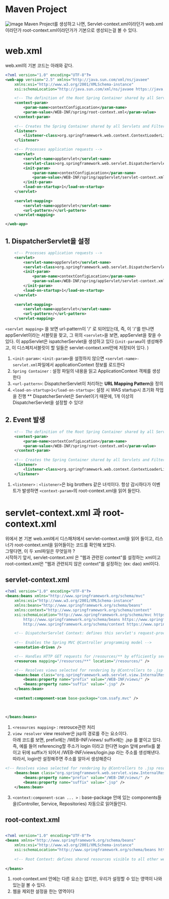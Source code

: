 # Maven Project
![image](https://user-images.githubusercontent.com/36508552/137951619-27d1f916-65fd-48b3-b6f7-984ce9b2f9c8.png)
Maven Project를 생성하고 나면, Servlet-context.xml이라던가 web.xml이라던가 root-context.xml이라던가가 기본으로 생성되는걸 볼 수 있다.

# web.xml
web.xml의 기본 코드는 아래와 같다.

``` xml
<?xml version="1.0" encoding="UTF-8"?>
<web-app version="2.5" xmlns="http://java.sun.com/xml/ns/javaee"
	xmlns:xsi="http://www.w3.org/2001/XMLSchema-instance"
	xsi:schemaLocation="http://java.sun.com/xml/ns/javaee https://java.sun.com/xml/ns/javaee/web-app_2_5.xsd">

	<!-- The definition of the Root Spring Container shared by all Servlets and Filters -->
	<context-param>
		<param-name>contextConfigLocation</param-name>
		<param-value>/WEB-INF/spring/root-context.xml</param-value>
	</context-param>
	
	<!-- Creates the Spring Container shared by all Servlets and Filters -->
	<listener>
		<listener-class>org.springframework.web.context.ContextLoaderListener</listener-class>
	</listener>

	<!-- Processes application requests -->
	<servlet>
		<servlet-name>appServlet</servlet-name>
		<servlet-class>org.springframework.web.servlet.DispatcherServlet</servlet-class>
		<init-param>
			<param-name>contextConfigLocation</param-name>
			<param-value>/WEB-INF/spring/appServlet/servlet-context.xml</param-value>
		</init-param>
		<load-on-startup>1</load-on-startup>
	</servlet>
		
	<servlet-mapping>
		<servlet-name>appServlet</servlet-name>
		<url-pattern>/</url-pattern>
	</servlet-mapping>

</web-app>

```
## 1. DispatcherServlet을 설정

```xml
	<!-- Processes application requests -->
	<servlet>
		<servlet-name>appServlet</servlet-name>
		<servlet-class>org.springframework.web.servlet.DispatcherServlet</servlet-class>
		<init-param>
			<param-name>contextConfigLocation</param-name>
			<param-value>/WEB-INF/spring/appServlet/servlet-context.xml</param-value>
		</init-param>
		<load-on-startup>1</load-on-startup>
	</servlet>
		
	<servlet-mapping>
		<servlet-name>appServlet</servlet-name>
		<url-pattern>/</url-pattern>
	</servlet-mapping>

```
`<servlet mapping>` 을 보면 url-pattern이 '/' 로 되어있는데, 즉, 이 '/'를 만나면 appServlet이라는 서블릿을 찾고, 그 위의 `<servlet>`을 보면, appServlet을 찾을 수 있다. 이 appServlet은 ispatcherServlet을 생성하고 있다 (`init-parama`이 생성해주고, 이 디스페치서블릿이 할 일들은 servlet-context.xml안에 저장되어 있다. )
1. `<init-param>`: `<init-param>`을 설정하지 않으면 `<servlet-name>-servlet.xml`파일에서 applicationContext 정보를 로드한다
2. `Spring Container` : 설정 파일의 내용을 읽고 ApplicationContext 객체를 생성한다
3. `<url-pattern>`: DispatcherServlet이 처리하는 **URL Mapping Pattern**을 정의
4. `<load-on-startup>1</load-on-startup>`: 설정 시 WAS startup시 초기화 작업을 진행
** DispatcherServlet은 Servlet이기 때문에, 1개 이상의 DispatcherServlet을 설정할 수 있다!

## 2. Event 발생
```xml
	<!-- The definition of the Root Spring Container shared by all Servlets and Filters -->
	<context-param>
		<param-name>contextConfigLocation</param-name>
		<param-value>/WEB-INF/spring/root-context.xml</param-value>
	</context-param>
	
	<!-- Creates the Spring Container shared by all Servlets and Filters -->
	<listener>
		<listener-class>org.springframework.web.context.ContextLoaderListener</listener-class>
	</listener>
```
1. `<listener>` : `<listener>`은 big brothers 같은 녀석이다. 항상 감시하다가 이벤트가 발생하면 `<context-param>`의 root-context.xml을 읽어 들인다.

# servlet-context.xml 과 root-context.xml
위에서 본 기본 web.xml에서 디스패처에서 servlet-context.xml을 읽어 들이고, 리스너가 root-context.xml을 읽어들이는 코드를 확인해 보았다.<br>
그렇다면, 이 두 xml파일은 무엇일까 ? <br>
시작하기 앞서, servlet-context.xml 은 "웹과 관련된 context"를 설정하는 xml이고 root-context.xml은 "웹과 관련되지 않은 context"를 설정하는 (ex: dao) xml이다.

## servlet-context.xml

``` xml
<?xml version="1.0" encoding="UTF-8"?>
<beans:beans xmlns="http://www.springframework.org/schema/mvc"
	xmlns:xsi="http://www.w3.org/2001/XMLSchema-instance"
	xmlns:beans="http://www.springframework.org/schema/beans"
	xmlns:context="http://www.springframework.org/schema/context"
	xsi:schemaLocation="http://www.springframework.org/schema/mvc https://www.springframework.org/schema/mvc/spring-mvc.xsd
		http://www.springframework.org/schema/beans https://www.springframework.org/schema/beans/spring-beans.xsd
		http://www.springframework.org/schema/context https://www.springframework.org/schema/context/spring-context.xsd">

	<!-- DispatcherServlet Context: defines this servlet's request-processing infrastructure -->
	
	<!-- Enables the Spring MVC @Controller programming model -->
	<annotation-driven />

	<!-- Handles HTTP GET requests for /resources/** by efficiently serving up static resources in the ${webappRoot}/resources directory -->
	<resources mapping="/resources/**" location="/resources/" />

	<!-- Resolves views selected for rendering by @Controllers to .jsp resources in the /WEB-INF/views directory -->
	<beans:bean class="org.springframework.web.servlet.view.InternalResourceViewResolver">
		<beans:property name="prefix" value="/WEB-INF/views/" />
		<beans:property name="suffix" value=".jsp" />
	</beans:bean>
	
	<context:component-scan base-package="com.ssafy.mvc" />
	
	
	
</beans:beans>

```
1. `<resources mapping>` : resrouce관련 처리
2. `view resolver`
view resolver은 jsp의 경로를 주는 요소이다.<br>
아래 코드를 보면, prefix에는 /WEB-INF/views/ suffix에는 .jsp 를 붙이고 있다.<br>
즉, 예를 들어 referencing할 주소가 login 이라고 한다면 login 앞에 prefix를 붙이고 뒤에 suffix가 되어서 /WEB-INF/views/login.jsp 라는 주소를 생성해낸다.<br>
따라서, login만 설정해주면 주소를 알아서 생성해준다
```xml
<!-- Resolves views selected for rendering by @Controllers to .jsp resources in the /WEB-INF/views directory -->
	<beans:bean class="org.springframework.web.servlet.view.InternalResourceViewResolver">
		<beans:property name="prefix" value="/WEB-INF/views/" />
		<beans:property name="suffix" value=".jsp" />
	</beans:bean>
```
3. `<context:component-scan ... >` : base-package 안에 있는 components들을(Controller, Service, Repositories) 자동으로 읽어들인다.


## root-context.xml
```xml

<?xml version="1.0" encoding="UTF-8"?>
<beans xmlns="http://www.springframework.org/schema/beans"
	xmlns:xsi="http://www.w3.org/2001/XMLSchema-instance"
	xsi:schemaLocation="http://www.springframework.org/schema/beans https://www.springframework.org/schema/beans/spring-beans.xsd">
	
	<!-- Root Context: defines shared resources visible to all other web components -->
		
</beans>

```
1. root-context.xml 안에는 다른 요소는 없지만, 우리가 설정할 수 있는 영역이 나와있는걸 볼 수 있다.
2. 웹을 제외한 설정을 한는 영역이다
